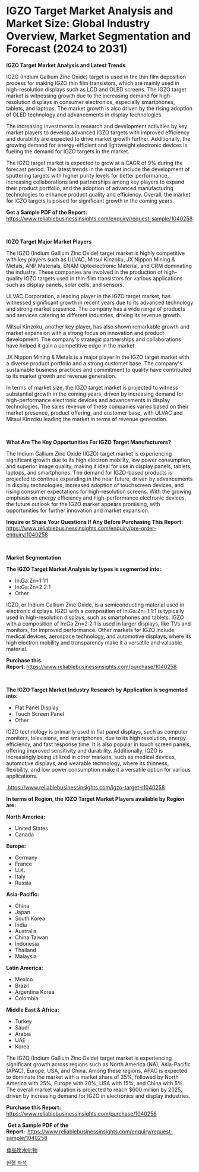 <p><h1>IGZO Target Market Analysis and Market Size: Global Industry Overview, Market Segmentation and Forecast (2024 to 2031)</h1></p><p><strong>IGZO Target Market Analysis and Latest Trends</strong></p>
<p><p>IGZO (Indium Gallium Zinc Oxide) target is used in the thin film deposition process for making IGZO thin film transistors, which are mainly used in high-resolution displays such as LCD and OLED screens. The IGZO target market is witnessing growth due to the increasing demand for high-resolution displays in consumer electronics, especially smartphones, tablets, and laptops. The market growth is also driven by the rising adoption of OLED technology and advancements in display technologies.</p><p>The increasing investments in research and development activities by key market players to develop advanced IGZO targets with improved efficiency and durability are expected to drive market growth further. Additionally, the growing demand for energy-efficient and lightweight electronic devices is fueling the demand for IGZO targets in the market.</p><p>The IGZO target market is expected to grow at a CAGR of 9% during the forecast period. The latest trends in the market include the development of sputtering targets with higher purity levels for better performance, increasing collaborations and partnerships among key players to expand their product portfolio, and the adoption of advanced manufacturing technologies to enhance product quality and efficiency. Overall, the market for IGZO targets is poised for significant growth in the coming years.</p></p>
<p><strong>Get a Sample PDF of the Report:&nbsp;</strong> <a href="https://www.reliablebusinessinsights.com/enquiry/request-sample/1040258">https://www.reliablebusinessinsights.com/enquiry/request-sample/1040258</a></p>
<p>&nbsp;</p>
<p><strong>IGZO Target Major Market Players</strong></p>
<p><p>The IGZO (Indium Gallium Zinc Oxide) target market is highly competitive with key players such as ULVAC, Mitsui Kinzoku, JX Nippon Mining & Metals, ANP Materials, ENAM Optoelectronic Material, and CRM dominating the industry. These companies are involved in the production of high-quality IGZO targets used in thin-film transistors for various applications such as display panels, solar cells, and sensors.</p><p>ULVAC Corporation, a leading player in the IGZO target market, has witnessed significant growth in recent years due to its advanced technology and strong market presence. The company has a wide range of products and services catering to different industries, driving its revenue growth.</p><p>Mitsui Kinzoku, another key player, has also shown remarkable growth and market expansion with a strong focus on innovation and product development. The company's strategic partnerships and collaborations have helped it gain a competitive edge in the market.</p><p>JX Nippon Mining & Metals is a major player in the IGZO target market with a diverse product portfolio and a strong customer base. The company's sustainable business practices and commitment to quality have contributed to its market growth and revenue generation.</p><p>In terms of market size, the IGZO target market is projected to witness substantial growth in the coming years, driven by increasing demand for high-performance electronic devices and advancements in display technologies. The sales revenue of these companies varies based on their market presence, product offering, and customer base, with ULVAC and Mitsui Kinzoku leading the market in terms of revenue generation.</p></p>
<p>&nbsp;</p>
<p><strong>What Are The Key Opportunities For IGZO Target Manufacturers?</strong></p>
<p><p>The Indium Gallium Zinc Oxide (IGZO) target market is experiencing significant growth due to its high electron mobility, low power consumption, and superior image quality, making it ideal for use in display panels, tablets, laptops, and smartphones. The demand for IGZO-based products is projected to continue expanding in the near future, driven by advancements in display technologies, increased adoption of touchscreen devices, and rising consumer expectations for high-resolution screens. With the growing emphasis on energy efficiency and high-performance electronic devices, the future outlook for the IGZO market appears promising, with opportunities for further innovation and market expansion.</p></p>
<p><strong>Inquire or Share Your Questions If Any Before Purchasing This Report:</strong> <a href="https://www.reliablebusinessinsights.com/enquiry/pre-order-enquiry/1040258">https://www.reliablebusinessinsights.com/enquiry/pre-order-enquiry/1040258</a></p>
<p>&nbsp;</p>
<p><strong>Market Segmentation</strong></p>
<p><strong>The IGZO Target Market Analysis by types is segmented into:</strong></p>
<p><ul><li>In:Ga:Zn=1:1:1</li><li>In:Ga:Zn=2:2:1</li><li>Other</li></ul></p>
<p><p>IGZO, or Indium Gallium Zinc Oxide, is a semiconducting material used in electronic displays. IGZO with a composition of In:Ga:Zn=1:1:1 is typically used in high-resolution displays, such as smartphones and tablets. IGZO with a composition of In:Ga:Zn=2:2:1 is used in larger displays, like TVs and monitors, for improved performance. Other markets for IGZO include medical devices, aerospace technology, and automotive displays, where its high electron mobility and transparency make it a versatile and valuable material.</p></p>
<p><strong>Purchase this Report:&nbsp;</strong><a href="https://www.reliablebusinessinsights.com/purchase/1040258">https://www.reliablebusinessinsights.com/purchase/1040258</a></p>
<p>&nbsp;</p>
<p><strong>The IGZO Target Market Industry Research by Application is segmented into:</strong></p>
<p><ul><li>Flat Panel Display</li><li>Touch Screen Panel</li><li>Other</li></ul></p>
<p><p>IGZO technology is primarily used in flat panel displays, such as computer monitors, televisions, and smartphones, due to its high resolution, energy efficiency, and fast response time. It is also popular in touch screen panels, offering improved sensitivity and durability. Additionally, IGZO is increasingly being utilized in other markets, such as medical devices, automotive displays, and wearable technology, where its thinness, flexibility, and low power consumption make it a versatile option for various applications.</p></p>
<p><a href="https://www.reliablebusinessinsights.com/igzo-target-r1040258">&nbsp;https://www.reliablebusinessinsights.com/igzo-target-r1040258</a></p>
<p><strong>In terms of Region, the IGZO Target Market Players available by Region are:</strong></p>
<p>
    <p> <strong> North America: </strong>
        <ul>
            <li>United States</li>
            <li>Canada</li>
        </ul>
        </p> 
    <p> <strong> Europe: </strong>
        <ul>
            <li>Germany</li>
            <li>France</li>
            <li>U.K.</li>
            <li>Italy</li>
            <li>Russia</li>
        </ul>
        </p> 
    <p> <strong> Asia-Pacific: </strong>
        <ul>
            <li>China</li>
            <li>Japan</li>
            <li>South Korea</li>
            <li>India</li>
            <li>Australia</li>
            <li>China Taiwan</li>
            <li>Indonesia</li>
            <li>Thailand</li>
            <li>Malaysia</li>
        </ul>
        </p> 
    <p> <strong> Latin America: </strong>
        <ul>
            <li>Mexico</li>
            <li>Brazil</li>
            <li>Argentina Korea</li>
            <li>Colombia</li>
        </ul>
        </p> 
    <p> <strong> Middle East & Africa: </strong>
        <ul>
            <li>Turkey</li>
            <li>Saudi</li>
            <li>Arabia</li>
            <li>UAE</li>
            <li>Korea</li>
        </ul>
    </p>
    </p>
<p><p>The IGZO (Indium Gallium Zinc Oxide) target market is experiencing significant growth across regions such as North America (NA), Asia-Pacific (APAC), Europe, USA, and China. Among these regions, APAC is expected to dominate the market with a market share of 35%, followed by North America with 25%, Europe with 20%, USA with 15%, and China with 5%. The overall market valuation is projected to reach $600 million by 2025, driven by increasing demand for IGZO in electronics and display industries.</p></p>
<p><strong>Purchase this Report: </strong><a href="https://www.reliablebusinessinsights.com/purchase/1040258">https://www.reliablebusinessinsights.com/purchase/1040258</a></p>
<p>&nbsp;<strong>Get a Sample PDF of the Report:&nbsp;&nbsp;</strong><a href="https://www.reliablebusinessinsights.com/enquiry/request-sample/1040258">https://www.reliablebusinessinsights.com/enquiry/request-sample/1040258</a></p>
<p><strong></strong></p>
<p><p><a href="https://medium.com/@cielostamm/%E9%A3%9F%E5%93%81%E7%82%AD%E6%B0%B4%E5%8C%96%E7%89%A9%E5%B8%82%E5%A0%B4%E3%81%AE%E6%96%B0%E8%88%88%E3%83%88%E3%83%AC%E3%83%B3%E3%83%89%E3%81%A8%E5%B0%86%E6%9D%A5%E3%81%AE%E5%B1%95%E6%9C%9B-2024%E5%B9%B4%E3%81%8B%E3%82%892031%E5%B9%B4%E3%81%AE%E6%9C%9F%E9%96%93-6978ca98a4a0">食品炭水化物</a></p><p><a href="https://medium.com/@ethawolf/%ED%98%88%EC%95%A1-%EA%B8%B0%EB%B6%80-%EC%A2%8C%EC%84%9D-%EC%8B%9C%EC%9E%A5-%EC%97%AD%ED%95%99-%EB%B0%8F-%EC%84%B1%EC%9E%A5-%EB%8F%99%EB%A0%A5%EC%9D%84-%EB%B6%84%EC%84%9D%ED%95%98%EA%B3%A0-2024%EB%85%84%EB%B6%80%ED%84%B0-2031%EB%85%84%EA%B9%8C%EC%A7%80-%EC%98%88%EC%B8%A1%ED%95%A9%EB%8B%88%EB%8B%A4-1d0f267017af">헌혈 좌석</a></p></p>